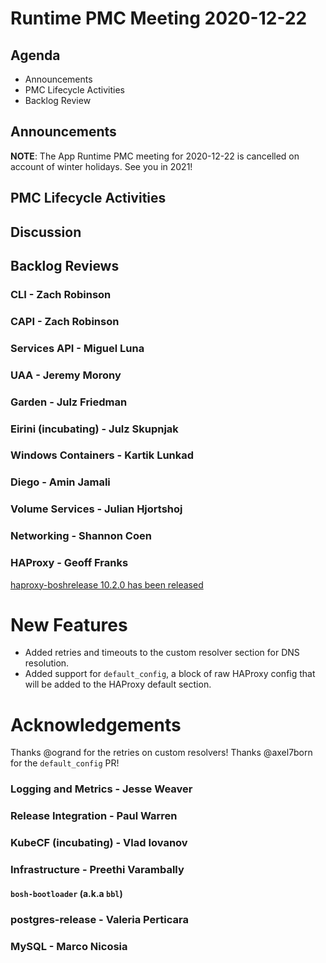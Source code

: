 # Runtime PMC Meeting 2020-12-22

## Agenda

* Announcements
* PMC Lifecycle Activities
* Backlog Review


## Announcements

**NOTE**: The App Runtime PMC meeting for 2020-12-22 is cancelled on account of winter holidays. See you in 2021!


## PMC Lifecycle Activities


## Discussion



## Backlog Reviews

### CLI - Zach Robinson


### CAPI - Zach Robinson


### Services API - Miguel Luna


### UAA - Jeremy Morony


### Garden - Julz Friedman


### Eirini (incubating) - Julz Skupnjak


### Windows Containers - Kartik Lunkad


### Diego - Amin Jamali


### Volume Services - Julian Hjortshoj


### Networking - Shannon Coen


### HAProxy - Geoff Franks

[haproxy-boshrelease 10.2.0 has been released](https://github.com/cloudfoundry-incubator/haproxy-boshrelease/releases/tag/v10.2.0)

# New Features

- Added retries and timeouts to the custom resolver section for DNS resolution.
- Added support for `default_config`, a block of raw HAProxy config that will be added to the HAProxy default section.

# Acknowledgements

Thanks @ogrand for the retries on custom resolvers!
Thanks @axel7born for the `default_config` PR!

### Logging and Metrics - Jesse Weaver


### Release Integration - Paul Warren


### KubeCF (incubating) - Vlad Iovanov


### Infrastructure - Preethi Varambally

#### `bosh-bootloader` (a.k.a `bbl`)


### postgres-release - Valeria Perticara


### MySQL - Marco Nicosia
